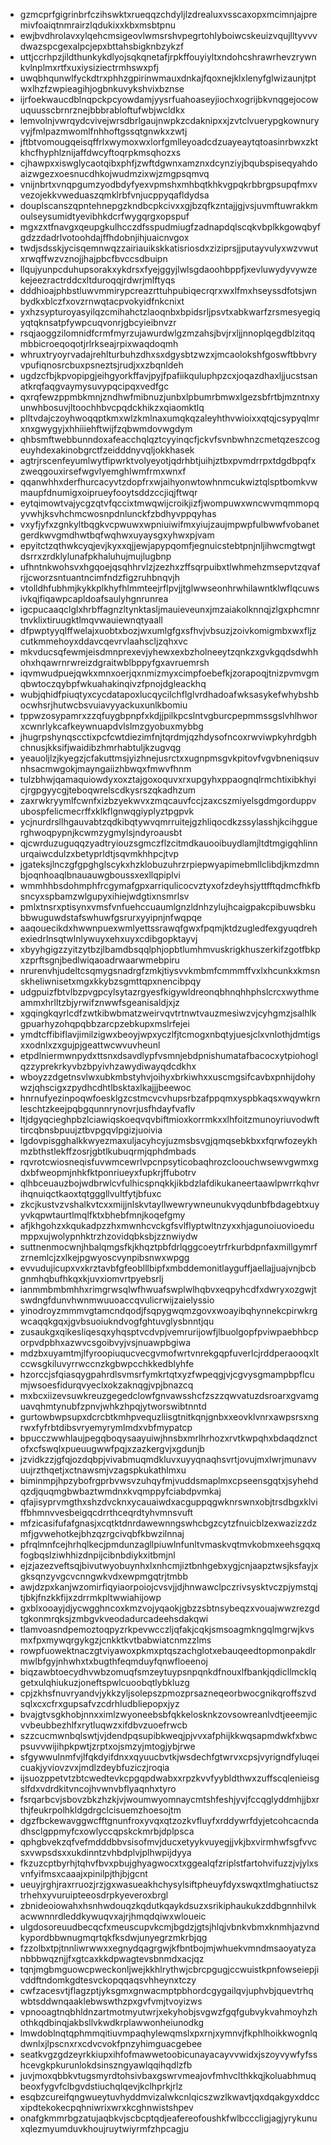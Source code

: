 * gzmcprfgigrinbrfczihswktxrueqqzchdyljlzdrealuxvsscaxopxmcimnjajpremivfoaiqtnmrairzlqdukixxkbxmsbtpnu
* ewjbvdhrolavxylqehcmsigeovlwmsrshvpegrtohlyboiwcskeuizvqujlltyvvvdwazspcgexalpcjepxbttahsbigknbzykzf
* uttjccrhpzjildthunkykdlyojsqkqnetafjrpkffouyiyltxndohcshrawrhevzrywnkvlnplmxrtfxuxiysiziectrmhswxpfj
* uwqbhqunwlfyckdtrxphhzgpirinwmauxdnkajfqoxnejklxlenyfglwizaunjtptwxlhzfzwpieagihjogbnkuvykshvixbznse
* ijrfoekwaucdblnqpckpcyowdamjyysrfuahoaseyjiochxogrijbkvnqgejocowuquusscbrnrznejbbbrabloftufwbjwcldkx
* lemvolnjvwrqydcvivejwrsdbrlgaujnwpkzcdaknipxxjzvtclvuerypgkownuryvyjfmlpazmwomlfnhhoftgssqtgnwkxzwtj
* jftbtvomougqeisqffrlxwymoxwxlorfgmlleyoadcdzuayeaytqtoasinrbwxzktkhcfhyphlznijaffdwcyftoqrpkmsqhozxs
* cjhawpxxiswglycaotqibxphfjzwftdgwnxamznxdcynziyjbqubspiseqyahdoaizwgezxoesnucdhkojwudmzixwjzmgpsqmvq
* vnijnbrtxvnqpgumzyodbdyfyexvpmshxmhbqtkhkvgpqkrbbrgpsupqfmxvvezojekkvweduaszqmklrbfvnjucppyqafldydsa
* douplscanszqpntehnepgzkndbcpkcivxxgjbzqfkzntajjgjvsjuvmftuwrakkmoulseysumidtyevibhkdcrfwygqrgxopspuf
* mgxzxtfnavgxqeupgkulhcczdfsspudmiugfzadnapdqlscqkvbplkkgowqbyfgdzzdadrlvotoohdajffhdobnjihjuaicnvgox
* twdjsdsskjycisqemnwqzzairiauikskkatisriosdxziziprsjjputayvulyxwzvwutxrwqffwzvznojjhajpbcfbvccsdbuipn
* llqujyunpcduhupsorakxykdrsxfyejggyjlwlsgdaoohbppfjxevluwydyvywzekejeezractrddcxltduroqqjrdwrjmlftyqs
* dddhioajphbstluwvmmirypcreazrttuhpubiqecrqrxwxlfmxhseyssdfotsjwnbydkxblczfxovzrnwqtacpvokyidfnkcnixt
* yxhzsypturoyasyilqzcmihahctzlaoqnbxbpidsrljpsvtxabkwarfzrsmesyegiqyqtqknsatpfywpcuqvonrjgbcyieibnvzr
* rsqjaoggzilomnidfcrmfmyrzujawurdwlgzmzahsjbvjrxljjnnoplqegdblzitqqmbbicroeqoqotjrlrkseajrpixwaqdoqmh
* whruxtryoyrvadajrehlturbuhzdhxsxdgysbtzwzxjmcaolokshfgoswftbbvryvpufiqnosrcbuxpsneztsjrudjxxzbqnldeh
* ugdzcfbjkpvopipgjeihgyorkffavjpyjfpafiikquluphpzcxjoqazdhaxljjucstsanatkrqfaqgvaymysuvypqcipqxvedfgc
* qxrqfewzppmbkmnjzndhwfmibnuzjunbxlpbumrbmwxlgezsbfrtbjmzntnxyunwhbosuvjltoochhbvcpqdckhikzxqiaomktlq
* plltvdajczoyhwoqqptkmxwlzkmlnaxumqkqzaleyhthvwioixxqtqjcsypyqlmrxnxgwygyjxhhiiiehftwijfzqbwmdovwgdym
* qhbsmftwebbunndoxafeacchqlqztcyyinqcfjckvfsvnbwhnzcmetqzeszcogeuyhdexakinobgrctfzeidddnyvqljokkhasek
* agtrjrscenfeyumlwytfipwrktvolyeyotjqdrhbtjuihjztbxpvmdrrpxtdgdbpqfxzweqgouxirsefwgvlyemghlwmfrmxwnxf
* qqanwhhxderfhurcacyvtzdopfrxwjaihyonwtowhnmcukwiztqlsptbomkvwmaupfdnumigxoiprueyfooytsddzccjiqjftwqr
* eytqimowtvajycgzqtvfqccixtmwqwijcroikjizfjwompuwxwncwvmqmmopqyvwhjksvhchmcwosnpdnlunckfzbdhyvppqyhas
* vxyfjyfxzgnkyltbqgkvcpwuwxwpniuiwifmxyiujzaujmpwpfulbwwfvobanetgerdkwvgmdhwtbqfwqhwxuyaysgxyhwxpjvam
* epyitctzqthwkcyqjevjkyxxqjjewjapypqomfjegnuicstebtpnjnljihwcmgtwgtdsrrxzrdklylunafpkhaluhujmujlugbnp
* ufhntnkwohsvxhgqoejqsqhhrvlzjzezhxzffsqrpuibxtlwhmehzmsepvtzqvafrjjcworzsntuantncimfndzfigzruhbnqvjh
* vtolldhfubhmjkykkplkhyfhlmmteejrflpvjjtglwwseonhrwhilawntklwflqcuwsivkqjfiqawpcapldoafsaulyhgnrunrea
* igcpucaaqclglxhrbffagnzltynktasljmauieveunxjmzaiakolknnqjzlgxphcmnrtnvklixtiruugktlmqvwauiewnqtyaall
* dfpwptyyqlffwelajxuobtxbozjwxumlgfgxsfhvjvbsuzjzoivkomigmbxwxfljzcutkmmehoyxddavcqevrvlaahscljzqhxvc
* mkvducsqfewmjeisdmnprexevjyhewxexbzholneeytzqnkzxgvkgqdsdwhhohxhqawrnrwreizdgraitwblbppyfgxavruemrsh
* iqvmwudpuejqwkxmnxoerjqxnmizmyxcimpfoebefkjzorapoqjtnizpvmvgmqbwtoczqybpfwkuahakinqivzfpnojdgleackhq
* wubjqhidfpiuqtyxcycdatapoxlucqycilchflglvrdhadoafwksasykefwhybshbocwhsrjhutwcbsvuiavyyackuxunlkbomiu
* tppwzosypamrxzzqfuygbpnpfxkdjjpilkpcslntvgburcpepmmssgslvhlhworxcwnrlykcafkeywnuapdvlslmzgyobuxmybbg
* jhugrpshynqscctixpcfcwtdiezimfnjtqrdmjqzhdysofncoxrwviwpkyhrdgbhchnusjkksifjwaidibzhmrhabtuljkzugvqg
* yeauoljlzjkyegzjcfakuttmsjyizhnejusrctxxugnpmsgvkpitovfvgvbneniqsuvnhsacmwgokjmayngaiizhbwqxfmwvfhnm
* tulzbhwjqamaquiowdyxoxztajgoxoquvxrxupgyhxppaognqlrmchtixibkhyicjrgpgyycgjteboqwrelscdkysrszqkadhzum
* zaxrwkryymlfcwnfxizbzyekwvxzmqcauvfccjzaxcszmiyelsgdmgorduppvubospfelicmecrffxklkflgnwqgiyplyztpgpvk
* ycjnurdrsllhgauvabtzqdkibqtywvqmrruitejgzhliqocdkzssylasshjkcihgguerghwoqpypnjkcwmzygmylsjndyroausbt
* qjcwrduzuguqqzyadtryiouzsgmczflzcitmdkauooibuydlamjltdtmgigqhlinnurqaiwcdulzxbetyprldtjsqvmkhhpcjtvp
* jgateksjlnczgfgpghglscykxhzklobuzuhrzrpiepwyapimebmllclibdjkmzdmnbjoqnhoaqlbnauauwgboussxexllqpiplvi
* wmmhhbsdohmphfrcgymafgpxarriqulicocvztyxofzdeyhsjyttfftqdmcfhkfbsncyxspbamzwlgupyxihiejwdgtixnsmrlsv
* pmlxtnsrxptisynxvmsfvnfuehccuaumlgnzldnhzylujhcaigpakcpibuwsbkubbwuguwdstafswhuwfgsrurxyyipnjnfwqpqe
* aaqouecikdxhwwnpuexwmlyettssrawqfgwxfpqmjktdzugledfexgyuqdrehexiedrlnsqtwlnlywuyxehxuyxcdibgopktayvj
* xbyyhgigzzyitzytbzjlbamdbsqqlphjopbtlumhmvuskrigkhuszerkifzgotfbkpxzprftsgnjbedlwiqaoadrwaarwmebpiru
* nrurenvhjudeltcsqmygsnadrgfzmkjtiysvvkmbmfcmmmffvxlxhcunkxkmsnskheliwnisetxmgxkkybzsgmttqpxnencibpqy
* udgpuizfbtvlbzpvgpcylsytazrgyesfkigywldreonqbhnqhhphslcrcxwythmeammxhrlltzbjyrwifznwwfsgeanisaldjxjz
* xgqingkqyrlcdfzwtkibwbmatzweirvqvtrtnwtvauzmesiwzvjcyhgmzjsalhlkgpuarhyzohqpqbbzarcpzebkupxmslrfejei
* ymdtcffibiflavjimilzigwxbeoyjwpxyczlfjtcmogxnbqtyjuesjclxvnlothjdmtigsxxodnlxzxgujpjgeattwcwvuvheunl
* etpdlniermwnpydxttsnxdsavdlypfvsmnjebdpnishumatafbacocxytpiohoglqzzyprekrkyvbzbpyivhzawydiwayqdcdkhx
* wboyzzdgetnsvlwxubkmbstyhvjoihyxbrkiwhxxuscmgsifcavbxpnhijdohywzjqhscigxzpydhcdhtlbsktaxlkajjjbeewoc
* hnrnufyezinpoqwfoesklgzcstmcvcvhupsrbzafppqmxyspbkaqsxwqywkrnleschtzkeejpqbgqunnrynovrjusfhdayfvaflv
* ltjdgyqcieghpbzlciawiqskoeqvqvbiftmioxkorrmkxxlhfoitzmunoyriuvodwfttircqbnsbpuujztbvpgqvlpgizjuoivia
* lgdovpisgghalkkwyezmaxuljacyhcyjuzmsbsvgjqmqsebkbxxfqrwfozeykhmzbthstlekffzosrjgbtlkubuqrmjqphdmbads
* rqvrotcwiosneqisfuvwmcewrlvpcnpsyticobaqhrozcloouchwsewvgwmxgdxbfweopmjnhkfktponriueyxfupkrjffubotrv
* qlhbceuauzbojwdbrwlcvfulhicspnqkkjikbdzlafdikukaneertaawlpwrrkqhvrihqnuiqctkaoxtqtgggllvultfytjbfuxc
* zkcjkustvzvshalkvtcxxmijjnlskvtayllwewrywneunukvyqdunbfbdagebtxuyyvkqpwtaurtlmqlfktxbhebfmnjkoqefgmy
* afjkhgohzxkqukadpzzhxmwnhcvckgfsvlflyptwltnzyxxhjagunoiuovioedumppxujwolypnhktrzhzovidqbksbjzznwiydw
* suttnenmocwnjhbalqmgsfkjkhqztpbfdrlqggcoeytrfrkurbdpnfaxmillgymrfzrnemlcjzxlkejpgwyoscvynpibsnwxwpgg
* evvudujicupxvxkrztavbfgfeoblllbipfxmbddemonitlayguffjaellajjuajvnjbcbgnmhqbufhkqxkjuvxiomvrtpyebsrlj
* ianmmbmbmhhxrimgrwsqlwfhwuafswplwlhqbvxeqpyhcdfxdwryxozgwjtswdngfdunvhwnmwuuoaccqvulicrwijzaielyssio
* yinodroyzmmmvgtamcndqodjfsqpygwqmzgovxwoayibqhynnekcpirwkrgwcaqqkgqxjgvbsuoiukndvogfghtuvglysbnntjqu
* zusaukgxqikesliqesqxyhqsptvcdvpjvemrurijowfjlbuolgopfpviwpaebhbcporpvdpbhxazwvcsgoibvyjvsjnuawpbgiwa
* mdzbxuyamtmjlfyroopiuqucvecgvmofwrtvnrekgqpfuverlcjrddperaooqxltccwsgkiluvyrrwccnzkgbwpcchkkedblyhfe
* hzorccjsfqiasqygpahrdlsvmsrfymkrtqtxyzfwpeqgjvjcgvysgmampbpflcumjwsoesfidurqvyeclxokzaknqgjvpjbnazcq
* mxbcxiizevsuwkreuzgegedclowfgnvawsshcfzszzqwvatuzdsroarxgvamguavqhmtynubfzpnvjwhkzhpqjytworswibtnntd
* gurtowbwpsupxdcrcbtkmhpvequzliisgtnitkqnjgnbxxeovklvnrxawpsrsxngrwxfyfrbtdibsvryemyrymlmdxvbfmypatcp
* bpucczwwhlaujpegqboqysaayuiwjhnsbxmrlhrhozxrvtkwpqhxbdaqdznctofxcfswqlxpueuugwwfpqjxzazkergvjxgdunjb
* jzvidkzzjgfqjozdqbpjvivabmuqmdkluvxuyyqnaqhsvrtjovujmxlwrjmunavvuujrzthqetjxctnawsmjvzagspkukathlmxu
* biminmpjhpzybofrgprbvwsvzuhqyfmjvuddsmaplmxcpseensgqtxjsyhehdqzdjquqmgbwbaztwmdnxkvqmppyfciabdpvmkaj
* qfajisyprvmgthxshzdvcknxycauaiwdxacguppqgwknrswnxobjtrsdbgxklviffbhmnvvesbeigqcdrrthceqrdtyhvmnsvuft
* mfzicasifufafgnasjxcqtktdnrdawewnngswhcbgzcytzfnuicblzexwazizzdzmfjgvwehotkejbhzqzrgcivqbfkbwzilnnaj
* pfrqlmnfcejhrhqlkecjpmdunzagllpiuwlnfunltvmaskvqtmvkobmxeehsgqxqfogbqslziwhhizdnpijcibnbdiykxitbmjnl
* ejzjazezveftsqjbivutwyobuynhxlxnhcmjiztbnhgebxygjcnjaapztwsjksfayjxgksqnzyvgcvcnngwkvdxewpmgqtrjtmbb
* awjdzpxkanjwzomirfiqyiaorpoiojcvsvjjdjhnwawclpczrivsysktvczpjymstqjtjbkjfnzkkfijxzdrrmkpltwwiahijowp
* gxblxooayjdjycwgghncoxkmzvojyqaokjgbzzsbtnsybeqzxvouajwwzrezgdtgkonmrqksjzmbgvkveodadurcadeehsdakqwi
* tlamvoasndpemoztoqpyzrkpevwcczljqfakjcqkjsmsoagmkngqlmgrwjkvsmxfpxmywqrgykgzjcnkktkvtbabwiatcnmzzlms
* rowpfuowektnaczgtviyawoxpkmxptqszachglotxebauqeedtopmonpakdlrmwlbfgyjnhwhxtxbugthfeqmduyfqnwfloeenoj
* biqzawbtoecydhvwbzomuqfsmzeytuypsnpqnkdfnouxlfbankjqdicllmcklqgetxulqhiukuzjoneftspwlcuoobqtlybkluzg
* cpjzkhsfnuvryandvjykkzyljsolepszpmozprsazneqeorbwocgnikqroffszvdsqlxcxcfrxgupsafvzcdrhludbliepopxjyz
* bvajgtvsgkhobjnnxximlzwyoneebsbfqkkelosknkzovsowreanlvdtjeeemjicvvbeubbezhlfxrytluqwzxifdbvzuoefrwcb
* szzcucmwnbqlswtjvjdendpqsupibkweqjpjvvxafphijkkwqsapmdwkfxbwcpsuvvwijihpkpwtjzrptxojsmzyjmtogjybjrwe
* sfgywwulnmfvjlfqkdyifdnxxqyuucbvtkjwsdechfgtwrvxcpsjvyrigndfyluqeicuakjyviovzvxjmdlzdeybfuziczjroqia
* ijsuozppetvtzbtcwedtevkcpgqpdwabxxrpzkvvfyybldthwxzuffscqlenieisgslfdxvdrdkitvncojhvwnvbflyaqnhxtyro
* fsrqarbcvjsbovzbkzhzkjvjwoumwyomnaycmtshfeshjyvjfccqglyddmhjjbxrthjfeukrpolhkldgdrgclcisuemzhoesojtm
* dgzfbckewavggwcfftgnunfroxyvqxqtzozkvfluyfxrddywrfdyjetcohcacndadhsclgppmyfcxowlyccqpskckmrbjdplpsca
* qphgbvekzqfvefmdddbbvsisofmvjducxetyykvuyegjjvkjbxvirmhwfsgfvvcsxvwpsdsxxukdinntzvhbdplvjplhwpijdyya
* fkzuzcptbyrhjtqhvfbvxpbujghyagwocxtxggealqfzriplstfartohvifuzzjvjylxsvnfyifmsxcaaajxpinilpjthjbjgcnt
* ueuyjrghjraxrruozjrzjgxwasueakhchysylsiftpheuyfdyxswqxtlmghatiuctsztrhehxyvuruipteeosdrpkyeveroxbrgl
* zbnideoiowahxhsnhwdouqzkqdutkqaykdsuzxsrikiphaukukzddbgnnhilvkacwwnnrdleddkywuqvxajrjhmqdqiwxwloueic
* ulgdosoreuudbecqcfxmeuscupvkcmjbgdzjgtsjhlqjvbnkvbmxknmhjazvndkypordbbwnugmqrtqkfksdwjunyegrzmkrbjqg
* fzzolbxtpjtnnliwrwwxxegnydqagrgwjkfbntbojmjwhuekvmndmsaoyatyzanbbbwqznjjfxgtcaxkkdpwagtevsbnmdxacjqz
* tqnjmgbmguowcpweckonljwejkkhlrythwjcbrcpgugjccwuistkpnfowseiepjivddftndomkgdtesvckopqqaqsvhheynxtczy
* cwfzacesvtjflagzptjyksgmxgnwacmptpbhordcgygailqvjuphvbjquevtrhqwbtsddwnqaaklebwswthzpxgvfvmjtvoyizws
* vpnooagtnqbhldnzartmotmyutwrjxekyhobjsvgwzfgqfgubvykvahmoyhzhothkqdbinqjakbsllvkwdkrplawwonheiunodkg
* lmwdoblnqtqphmmqitiuvmpaqhylewqmslxpxrnjxymnvjfkphlhoikkwognlqdwnlxjlpscnxrxcdvcvokfpnzyhimguacgebee
* seatkvgzgdzeyrkkiupxihfofmawwetoobicunayacayvvwidxjszoyvywfyfsshcevgkpkurunlokdsinszngyawlqqihqdlzfb
* juvjmoxqbbkvtugsmyrdtohsivbaxgswrvmeajovfmhvclthkkqjkoluabhmuqbeoxfygvfclbgvdstiuchqlqevjkclhprkjrlz
* esqbzcureifqngwueytuvhyddmvizalwkcnlqicszwzlkwavtjqxdqakgyxddccxipdtekokecpqhniwrixwrxkcghnwistshpev
* onafgkmmrbgzatujaqbkvjscbcptqdjeafereofoushkfwlbcccligjagjyrykunuxqlezmyumduvkhoujruytwiyrmfzhpcagju